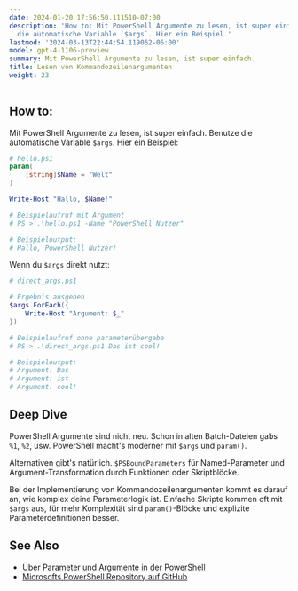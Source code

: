 ```yaml
---
date: 2024-01-20 17:56:50.111510-07:00
description: 'How to: Mit PowerShell Argumente zu lesen, ist super einfach. Benutze
  die automatische Variable `$args`. Hier ein Beispiel.'
lastmod: '2024-03-13T22:44:54.119062-06:00'
model: gpt-4-1106-preview
summary: Mit PowerShell Argumente zu lesen, ist super einfach.
title: Lesen von Kommandozeilenargumenten
weight: 23
---
```


## How to:
Mit PowerShell Argumente zu lesen, ist super einfach. Benutze die automatische Variable `$args`. Hier ein Beispiel:

```PowerShell
# hello.ps1
param(
    [string]$Name = "Welt"
)

Write-Host "Hallo, $Name!"

# Beispielaufruf mit Argument
# PS > .\hello.ps1 -Name "PowerShell Nutzer"

# Beispieloutput:
# Hallo, PowerShell Nutzer!
```

Wenn du `$args` direkt nutzt:

```PowerShell
# direct_args.ps1

# Ergebnis ausgeben
$args.ForEach({
    Write-Host "Argument: $_"
})

# Beispielaufruf ohne parameterübergabe
# PS > .\direct_args.ps1 Das ist cool!

# Beispieloutput:
# Argument: Das
# Argument: ist
# Argument: cool!
```

## Deep Dive
PowerShell Argumente sind nicht neu. Schon in alten Batch-Dateien gabs `%1`, `%2`, usw. PowerShell macht's moderner mit `$args` und `param()`.

Alternativen gibt's natürlich. `$PSBoundParameters` für Named-Parameter und Argument-Transformation durch Funktionen oder Skriptblöcke.

Bei der Implementierung von Kommandozeilenargumenten kommt es darauf an, wie komplex deine Parameterlogik ist. Einfache Skripte kommen oft mit `$args` aus, für mehr Komplexität sind `param()`-Blöcke und explizite Parameterdefinitionen besser.

## See Also
- [Über Parameter und Argumente in der PowerShell](https://ss64.com/ps/syntax-args.html)
- [Microsofts PowerShell Repository auf GitHub](https://github.com/PowerShell/PowerShell)
